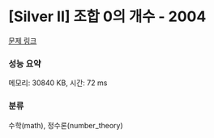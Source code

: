# [Silver II] 조합 0의 개수 - 2004 

[문제 링크](https://www.acmicpc.net/problem/2004) 

### 성능 요약

메모리: 30840 KB, 시간: 72 ms

### 분류

수학(math), 정수론(number_theory)

